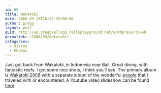 ```yaml
---
id: 60
title: Wakatobi
date: 2008-09-23T18:07:25+00:00
author: gregg
layout: post
guid: http://wp.greggkellogg.railsplayground.net/wordpress/?p=60
permalink: /2008/09/wakatobi/
categories:
  - Diving
  - Photos
---
```

Just got back from Wakatobi, in Indonesia near Bali. Great diving, with fantastic reefs. I got some nice shots, I think you&#8217;ll see. The primary album is [Wakatobi 2008](/galleries/Wakatobi%202008/) with a separate album of the wonderful [people](/galleries/Wakatobi%20People/) that I traveled with or encountered. A Youtube video slideshow can be found [here](http://www.youtube.com/watch?v=hKPmnpv7tq0).